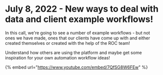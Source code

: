 # July 8, 2022 - New ways to deal with data and client example workflows!

In this call, we're going to see a number of example workflows - but not ones we have made, ones that our clients have come up with and either created themselves or created with the help of the ROC team!

Understand how others are using the platform and maybe get some inspiration for your own automation workflow ideas!

{% embed url="https://www.youtube.com/embed/7QfSG8W6FEw" %}

